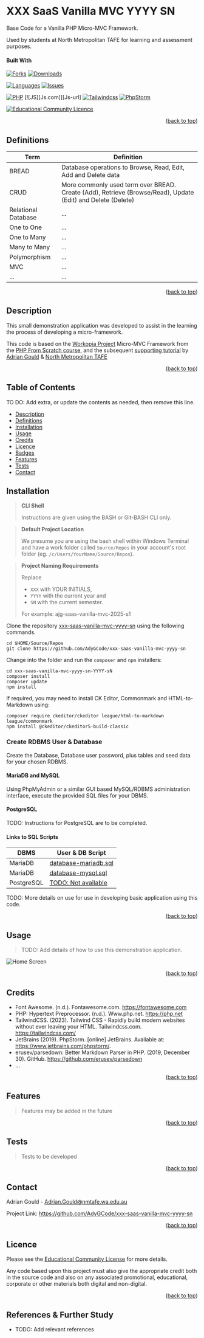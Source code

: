 # XXX SaaS Vanilla MVC YYYY SN

<a name="readme-top" id="readme-top"></a>

Base Code for a Vanilla PHP Micro-MVC Framework.

Used by students at North Metropolitan TAFE for learning and assessment purposes.

#### Built With

[![Forks][forks-shield]][forks-url]
[![Downloads][downloads-shield]][downloads-url]

[![Languages][languages-shield]][languages-url]
[![Issues][issues-shield]][issues-url]

[![PHP][Php.com]][Php-url]
[![JS][Js.com]][Js-url]
[![Tailwindcss][Tailwindcss.com]][Tailwindcss-url]
[![PhpStorm][PhpStorm.com]][PhpStorm-url]


[![Educational Community Licence][licence-shield]][licence-url]

<p align="right">(<a href="#readme-top">back to top</a>)</p>


## Definitions

| Term                | Definition                                                                                                  |
|---------------------|-------------------------------------------------------------------------------------------------------------|
| BREAD               | Database operations to Browse, Read, Edit, Add and Delete data                                              |
| CRUD                | More commonly used term over BREAD. Create (Add), Retrieve (Browse/Read), Update (Edit) and Delete (Delete) |
| Relational Database | ...                                                                                                         |
| One to One          | ...                                                                                                         |
| One to Many         | ...                                                                                                         |
| Many to Many        | ...                                                                                                         |
| Polymorphism        | ...                                                                                                         |
| MVC                 | ...                                                                                                         |
| ...                 | ...                                                                                                         |

<p align="right">(<a href="#readme-top">back to top</a>)</p>

## Description

This small demonstration application was developed to assist in the
learning the process of developing a micro-framework.

This code is based on the [Workopia Project](https://github.com/bradtraversy/workopia-php)
Micro-MVC Framework from the [PHP From Scratch course](https://www.traversymedia.com/php-from-scratch),
and the subsequent [supporting tutorial](https://github.com/AdyGCode/SaaS-FED-Notes/tree/main/session-07)
by [Adrian Gould](https://adygcode.github.io/) & [North Metropolitan TAFE](https://www.northmetrotafe.wa.edu.au/)

<p align="right">(<a href="#readme-top">back to top</a>)</p>

## Table of Contents

TO DO: Add extra, or update the contents as needed, then remove this line.

- [Description](#description)
- [Definitions](#definitions)
- [Installation](#installation)
- [Usage](#usage)
- [Credits](#credits)
- [Licence](#licence)
- [Badges](#badges)
- [Features](#features)
- [Tests](#tests)
- [Contact](#contact)

## Installation

> **CLI Shell**
>
> Instructions are given using the BASH or Git-BASH CLI only.

> **Default Project Location**
>
> We presume you are using the bash shell within Windows Terminal and have a work folder called
`Source/Repos` in your account's
> root folder (eg. `/c/Users/YourName/Source/Repos`).

> **Project Naming Requirements**
>
> Replace
> - `XXX` with YOUR INITIALS,
> - `YYYY` with the current year and
> - `SN` with the current semester.
>
> For example: ajg-saas-vanilla-mvc-2025-s1

Clone the repository 
[xxx-saas-vanilla-mvc-yyyy-sn](https://github.com/AdyGCode/xxx-saas-vanilla-mvc-yyyy-sn) 
using the following commands.

```shell
cd $HOME/Source/Repos
git clone https://github.com/AdyGCode/xxx-saas-vanilla-mvc-yyyy-sn
```

Change into the folder and run the `composer` and `npm` installers:

```shell
cd xxx-saas-vanilla-mvc-yyyy-sn-YYYY-sN
composer install
composer update
npm install
```

If required, you may need to install CK Editor, Commonmark and HTML-to-Markdown using:

```shell
composer require ckeditor/ckeditor league/html-to-markdown league/commonmark
npm install @ckeditor/ckeditor5-build-classic
```

### Create RDBMS User & Database

Create the Database, Database user password, plus tables and seed data for your chosen RDBMS.

#### MariaDB and MySQL

Using PhpMyAdmin or a similar GUI based MySQL/RDBMS administration interface, execute the
provided SQL files for your DBMS.

#### PostgreSQL

TODO: Instructions for PostgreSQL are to be completed.

#### Links to SQL Scripts

| DBMS       | User & DB Script                                      |
|------------|-------------------------------------------------------|
| MariaDB    | [database-mariadb.sql](./config/database-mariadb.sql) |
| MariaDB    | [database-mysql.sql](./config/database-mysql.sql)     |
| PostgreSQL | [TODO: Not available](#)                              |


TODO: More details on use for use in developing basic application using this code.


<p align="right">(<a href="#readme-top">back to top</a>)</p>

## Usage

> TODO: Add details of how to use this demonstration application.

![Home Screen](src/images/home-screen.png)


<p align="right">(<a href="#readme-top">back to top</a>)</p>

## Credits
 
- Font Awesome. (n.d.). Fontawesome.com. https://fontawesome.com
- PHP: Hypertext Preprocessor. (n.d.). Www.php.net. https://php.net
- TailwindCSS. (2023). Tailwind CSS - Rapidly build modern websites
  without ever leaving your HTML. Tailwindcss.com. https://tailwindcss.com/
- JetBrains (2019). PhpStorm. [online] JetBrains. Available
  at: https://www.jetbrains.com/phpstorm/.
- erusev/parsedown: Better Markdown Parser in PHP. (2019, December 30). 
  GitHub. https://github.com/erusev/parsedown
- ...


<p align="right">(<a href="#readme-top">back to top</a>)</p>

## Features

> Features may be added in the future

<p align="right">(<a href="#readme-top">back to top</a>)</p>

## Tests

> Tests to be developed


<p align="right">(<a href="#readme-top">back to top</a>)</p>

## Contact

Adrian Gould - Adrian.Gould@nmtafe.wa.edu.au

Project Link: https://github.com/AdyGCode/xxx-saas-vanilla-mvc-yyyy-sn

<p align="right">(<a href="#readme-top">back to top</a>)</p>

## Licence

Please see the [Educational Community License](License.md) for more details.

Any code based upon this project must also give the appropriate credit
both in the source code and also on any associated promotional, educational,
corporate or other materials both digital and non-digital.


<p align="right">(<a href="#readme-top">back to top</a>)</p>

## References & Further Study

- TODO: Add relevant references



<!-- MARKDOWN LINKS & IMAGES -->
<!-- https://www.markdownguide.org/basic-syntax/#reference-style-links -->

[forks-shield]: http://img.shields.io/github/forks/adygcode/xxx-saas-vanilla-mvc-yyyy-sn.svg?style=for-the-badge

[forks-url]: https://github.com/AdyGCode/xxx-saas-vanilla-mvc-yyyy-sn/network/members

[languages-shield]: http://img.shields.io/github/languages/count/adygcode/xxx-saas-vanilla-mvc-yyyy-sn.svg?style=for-the-badge

[languages-url]: https://github.com/AdyGCode/xxx-saas-vanilla-mvc-yyyy-sn/network/members

[downloads-shield]: http://img.shields.io/github/downloads/adygcode/xxx-saas-vanilla-mvc-yyyy-sn/total?style=for-the-badge

[downloads-url]: https://github.com/AdyGCode/xxx-saas-vanilla-mvc-yyyy-sn/network/members

[issues-shield]: http://img.shields.io/github/issues/adygcode/xxx-saas-vanilla-mvc-yyyy-sn.svg?style=for-the-badge

[issues-url]: https://github.com/adygcode/xxx-saas-vanilla-mvc-yyyy-sn/issues

[licence-shield]: https://img.shields.io/badge/opensourceinitiative-3DA639?style=for-the-badge

[licence-url]: https://github.com/adygcode/xxx-saas-vanilla-mvc-yyyy-sn/blob/main/License.md

[product-screenshot]: images/screenshot.png

[Laravel.com]: https://img.shields.io/badge/Laravel-FF2D20?style=for-the-badge&logo=laravel&logoColor=white

[Laravel-url]: https://laravel.com

[Tailwindcss.com]: https://img.shields.io/badge/Tailwindcss-06B6D4?style=for-the-badge&logo=tailwindcss&logoColor=white

[Tailwindcss-url]: https://tailwindcss.com

[Livewire.com]: https://img.shields.io/badge/Livewire-4E56A6?style=for-the-badge&logo=livewire&logoColor=white

[Livewire-url]: https://livewire.laravel.com

[Inertia.com]: https://img.shields.io/badge/Inertia-9553E9?style=for-the-badge&logo=inertia&logoColor=white

[Inertia-url]: https://inertiajs.com

[Php.com]: https://img.shields.io/badge/Php-777BB4?style=for-the-badge&logo=php&logoColor=white

[Php-url]: https://inertiajs.com

[PhpStorm.com]: https://img.shields.io/badge/Phpstorm-000000?style=for-the-badge&logo=phpstorm&logoColor=white

[PhpStorm-url]: https://jetbrains.com/phpstorm/
